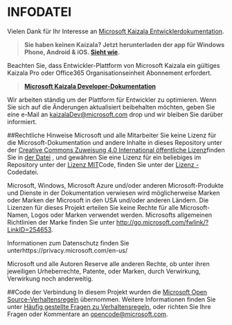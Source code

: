 # <a name="readme"></a>INFODATEI

Vielen Dank für Ihr Interesse an [Microsoft Kaizala Entwicklerdokumentation](Articles/index.md).

> **Sie haben keinen Kaizala? Jetzt herunterladen der app für Windows Phone, Android & iOS. [Sieht wie](Articles/install.md).**

Beachten Sie, dass Entwickler-Plattform von Microsoft Kaizala ein gültiges Kaizala Pro oder Office365 Organisationseinheit Abonnement erfordert.

> **[Microsoft Kaizala Developer-Dokumentation](Articles/index.md)**

Wir arbeiten ständig um der Plattform für Entwickler zu optimieren. Wenn Sie sich auf die Änderungen aktualisiert beibehalten möchten, geben Sie eine e-Mail an kaizalaDev@microsoft.com drop und wir bleiben Sie darüber informiert.




##<a name="legal-notices"></a>Rechtliche Hinweise
Microsoft und alle Mitarbeiter Sie keine Lizenz für die Microsoft-Dokumentation und andere Inhalte in dieses Repository unter der [Creative Commons Zuweisung 4.0 International öffentliche Lizenz](https://creativecommons.org/licenses/by/4.0/legalcode)finden Sie in [der Datei](LICENSE) , und gewähren Sie eine Lizenz für ein beliebiges im Repository unter der [Lizenz MIT](https://opensource.org/licenses/MIT)Code, finden Sie unter der [Lizenz -](LICENSE-CODE) Codedatei.

Microsoft, Windows, Microsoft Azure und/oder anderen Microsoft-Produkte und Dienste in der Dokumentation verwiesen wird möglicherweise Marken oder Marken der Microsoft in den USA und/oder anderen Ländern.
Die Lizenzen für dieses Projekt erteilen Sie keine Rechte für alle Microsoft-Namen, Logos oder Marken verwendet werden.
Microsofts allgemeinen Richtlinien der Marke finden Sie unter http://go.microsoft.com/fwlink/?LinkID=254653.

Informationen zum Datenschutz finden Sie unterhttps://privacy.microsoft.com/en-us/

Microsoft und alle Autoren Reserve alle anderen Rechte, ob unter ihren jeweiligen Urheberrechte, Patente, oder Marken, durch Verwirkung, Verwirkung noch anderweitig.

##<a name="code-of-conduct"></a>Code der Verbindung
In diesem Projekt wurden die [Microsoft Open Source-Verhaltensregeln](https://opensource.microsoft.com/codeofconduct/) übernommen. Weitere Informationen finden Sie unter [Häufig gestellte Fragen zu Verhaltensregeln](https://opensource.microsoft.com/codeofconduct/faq/), oder richten Sie Ihre Fragen oder Kommentare an [opencode@microsoft.com](mailto:opencode@microsoft.com).
